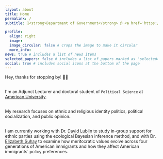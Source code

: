 ```yaml
---
layout: about
title: Home
permalink: /
subtitle: 🏫<strong>Department of Government</strong> @ <a href='https://www.american.edu/'>American University</a>

profile:
  align: right
  image:
  image_circular: false # crops the image to make it circular
  more_info:
news: true # includes a list of news items
selected_papers: false # includes a list of papers marked as "selected={true}"
social: true # includes social icons at the bottom of the page
---
```


Hey, thanks for stopping by! 👋🏼<br><br>

I'm an Adjunct Lecturer and doctoral student of `Political Science` at [American University](https://www.american.edu/).<br><br>

  
My research focuses on ethnic and religious identity politics, political socialization, and public opinion. <br><br>

  
I am currently working with Dr. [David Lublin](https://www.american.edu/spa/faculty/dlublin.cfm) to study in-group support for ethnic parties using the ecological Bayesian inference method, and with Dr. [Elizabeth Suhay](https://www.american.edu/spa/faculty/suhay.cfm) to examine how meritocratic values evolve across four generations of American immigrants and how they affect American immigrants’ policy preferences.


